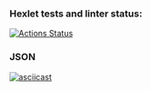 ### Hexlet tests and linter status:
[![Actions Status](https://github.com/Nikon1624/frontend-project-lvl2/workflows/hexlet-check/badge.svg)](https://github.com/Nikon1624/frontend-project-lvl2/actions)

### JSON
[![asciicast](https://asciinema.org/a/YsFLXM1veLTGeXuNf2qc7tsex.svg)](https://asciinema.org/a/YsFLXM1veLTGeXuNf2qc7tsex)
